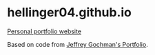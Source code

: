 # hellinger04.github.io
[Personal portfolio website](https://www.andrewhellinger.com/)

Based on code from [Jeffrey Gochman's Portfolio](http://jeffreygochman.com/).
